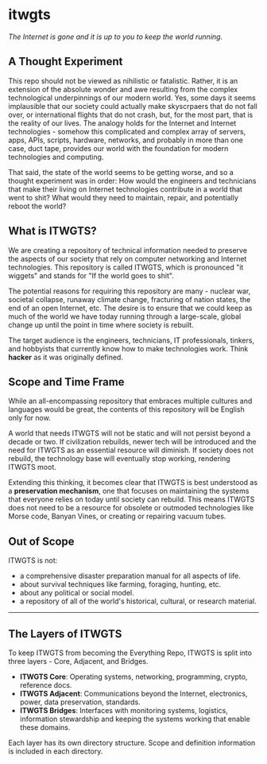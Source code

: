 # itwgts
*The Internet is gone and it is up to you to keep the world running.*


## A Thought Experiment
This repo should not be viewed as nihilistic or fatalistic. Rather, it is an extension of the absolute wonder and awe resulting from the complex technological underpinnings of our modern world. Yes, some days it seems implausible that our society could actually make skyscrpaers that do not fall over, or international flights that do not crash, but, for the most part, that is the reality of our lives. The analogy holds for the Internet and Internet technologies - somehow this complicated and complex array of servers, apps, APIs, scripts, hardware, networks, and probably in more than one case, duct tape, provides our world with the foundation for modern technologies and computing. 

That said, the state of the world seems to be getting worse, and so a thought experiment was in order: How would the engineers and technicians that make their living on Internet technologies contribute in a world that went to shit? What would they need to maintain, repair, and potentially reboot the world? 


## What is ITWGTS?
We are creating a repository of technical information needed to preserve the aspects of our society that rely on computer networking and Internet technologies. This repository is called ITWGTS, which is pronounced "it wiggets" and stands for "If the world goes to shit".

The potential reasons for requiring this repository are many - nuclear war, societal collapse, runaway climate change, fracturing of nation states, the end of an open Internet, etc. The desire is to ensure that we could keep as much of the world we have today running through a large-scale, global change up until the point in time where society is rebuilt. 

The target audience is the engineers, technicians, IT professionals, tinkers, and hobbyists that currently know how to make technologies work. Think **hacker** as it was originally defined.


## Scope and Time Frame
While an all-encompassing repository that embraces multiple cultures and languages would be great, the contents of this repository will be English only for now. 

A world that needs ITWGTS will not be static and will not persist beyond a decade or two. If civilization rebuilds, newer tech will be introduced and the need for ITWGTS as an essential resource will diminish. If society does not rebuild, the technology base will eventually stop working, rendering ITWGTS moot. 

Extending this thinking, it becomes clear that ITWGTS is best understood as a **preservation mechanism**, one that focuses on maintaining the systems that everyone relies on today until society can rebuild. This means ITWGTS does not need to be a resource for obsolete or outmoded technologies like Morse code, Banyan Vines, or creating or repairing vacuum tubes. 


## Out of Scope
ITWGTS is not:
- a comprehensive disaster preparation manual for all aspects of life.
- about survival techniques like farming, foraging, hunting, etc.
- about any political or social model.
- a repository of all of the world's historical, cultural, or research material.

--- 

## The Layers of ITWGTS

To keep ITWGTS from becoming the Everything Repo, ITWGTS is split into three layers - Core, Adjacent, and Bridges. 

- **ITWGTS Core**: Operating systems, networking, programming, crypto, reference docs.
- **ITWGTS Adjacent**: Communications beyond the Internet, electronics, power, data preservation, standards.
- **ITWGTS Bridges**: Interfaces with monitoring systems, logistics, information stewardship and keeping the systems working that enable these domains.

Each layer has its own directory structure. Scope and definition information is included in each directory. 


